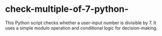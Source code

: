 # check-multiple-of-7-python-
This Python script checks whether a user-input number is divisible by 7. It uses a simple modulo operation and conditional logic for decision-making.
